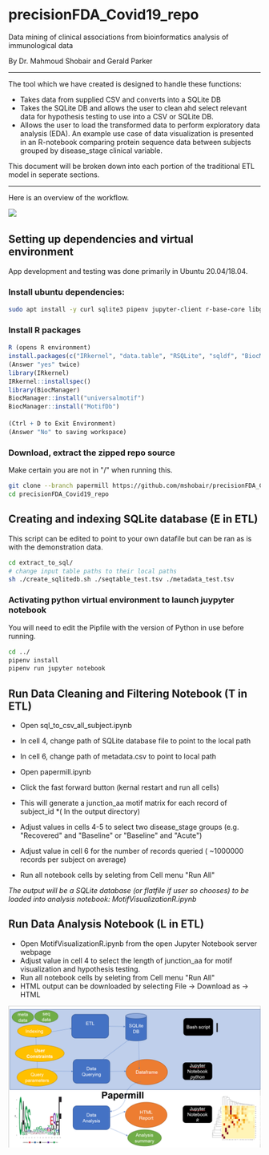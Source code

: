 # precisionFDA_Covid19_repo

Data mining of clinical associations from bioinformatics analysis of immunological data 

By Dr. Mahmoud Shobair and Gerald Parker

***

The tool which we have created is designed to handle these functions:

- Takes data from supplied CSV and converts into a SQLite DB
- Takes the SQLite DB and allows the user to clean ahd select relevant data for hypothesis testing to use into a CSV or SQLite DB.
- Allows the user to load the transformed data to perform exploratory data analysis (EDA). An example use case of data visualization is presented in an R-notebook comparing protein sequence data between subjects grouped by disease_stage clinical variable.

This document will be broken down into each portion of the traditional ETL model in seperate sections.

***
Here is an overview of the workflow.

![](ETL_workflow.png.tiff)

## Setting up dependencies and virtual environment
App development and testing was done primarily in Ubuntu 20.04/18.04.

<!-- GP - Edited to remove unneeded dependencies -->
### Install ubuntu dependencies:
```sh
sudo apt install -y curl sqlite3 pipenv jupyter-client r-base-core libgsl-dev libcurl4-openssl-dev git libxml2-dev

```
<!-- GP - Edited to add "R" and further show what to do when done with step-->
### Install R packages
```R
R (opens R environment)
install.packages(c("IRkernel", "data.table", "RSQLite", "sqldf", "BiocManager", "yaml")) 
(Answer "yes" twice)
library(IRkernel)
IRkernel::installspec()
library(BiocManager)
BiocManager::install("universalmotif")
BiocManager::install("MotifDb")

(Ctrl + D to Exit Environment)
(Answer "No" to saving workspace)
```

### Download, extract the zipped repo source 
Make certain you are not in "/" when running this.
```sh
git clone --branch papermill https://github.com/mshobair/precisionFDA_Covid19_repo.git 
cd precisionFDA_Covid19_repo
```
<!-- GP - Edited to clarify script can be edited to point to one's own dataset but that this will just work without an edit -->
## Creating and indexing SQLite database (E in ETL)
This script can  be edited to point to your own datafile but can be ran as is with the demonstration data.
```sh
cd extract_to_sql/
# change input table paths to their local paths
sh ./create_sqlitedb.sh ./seqtable_test.tsv ./metadata_test.tsv
```
<!-- GP - Edited to state Pipfile issue that comes up between differing versions of Python -->
### Activating python virtual environment to launch juypyter notebook
You will need to edit the Pipfile with the version of Python in use before running.
```sh
cd ../
pipenv install
pipenv run jupyter notebook
```
<!-- GP - Edited to clarify information in the parentheses pertains to the demonstration data -->
## Run Data Cleaning and Filtering Notebook (T in ETL)
- Open sql_to_csv_all_subject.ipynb
 - In cell 4, change path of SQLite database file to point to the local path
 - In cell 6, change path of metadata.csv to point to local path
- Open papermill.ipynb
 - Click the fast forward button (kernal restart and run all cells)
 - This will generate a junction_aa motif matrix for each record of subject_id
 *( In the output directory)

- Adjust values in cells 4-5 to select two disease_stage groups (e.g. "Recovered" and "Baseline" or "Baseline" and "Acute")
- Adjust value in cell 6 for the number of records queried ( ~1000000 records per subject on average)
- Run all notebook cells by seleting from Cell menu "Run All"

*The output will be a SQLite database (or flatfile if user so chooses) to be loaded into analysis notebook: MotifVisualizationR.ipynb* 

 ## Run Data Analysis Notebook (L in ETL)
 - Open MotifVisualizationR.ipynb from the open Jupyter Notebook server webpage
 - Adjust value in cell 4 to select the length of junction_aa for motif visualization and hypothesis testing.
 - Run all notebook cells by seleting from Cell menu "Run All"
 - HTML output can be downloaded by selecting File -> Download as -> HTML



![](ETL_workflow.png)

